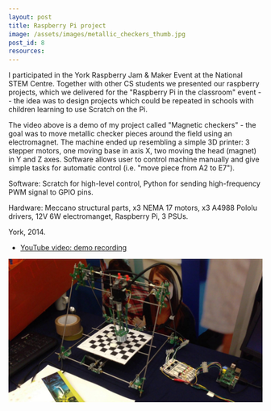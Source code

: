 ```yaml
---
layout: post
title: Raspberry Pi project
image: /assets/images/metallic_checkers_thumb.jpg
post_id: 8
resources:
---
```

<p>I participated in the York Raspberry Jam & Maker Event at the National STEM Centre. Together with other CS students we presented our raspberry projects, which we delivered for the "Raspberry Pi in the classroom" event -- the idea was to design projects which could be repeated in schools with children learning to use Scratch on the Pi.</p>

<p>The video above is a demo of my project called "Magnetic checkers" - the goal was to move metallic checker pieces around the field using an electromagnet. The machine ended up resembling a simple 3D printer: 3 stepper motors, one moving base in axis X, two moving the head (magnet) in Y and Z axes. Software allows user to control machine manually and give simple tasks for automatic control (i.e. "move piece from A2 to E7").</p>

<p>Software: Scratch for high-level control, Python for sending high-frequency PWM signal to GPIO pins.</p>

<p>Hardware: Meccano structural parts, x3 NEMA 17 motors, x3 A4988 Pololu drivers, 12V 6W electromanget, Raspberry Pi, 3 PSUs.</p>

<p>York, 2014.</p>
<p><ul>
<li><u><a href="https://youtu.be/9rpAbpEsXrg" target="blank">YouTube video: demo recording</a></u></li>
</ul></p>
<p><img src="/assets/images/metallic_checkers.jpg"></p>